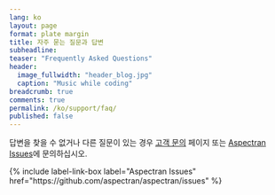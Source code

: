 ```yaml
---
lang: ko
layout: page
format: plate margin
title: 자주 묻는 질문과 답변
subheadline:
teaser: "Frequently Asked Questions"
header:
  image_fullwidth: "header_blog.jpg"
  caption: "Music while coding"
breadcrumb: true
comments: true
permalink: /ko/support/faq/
published: false
---
```


<div class="callout info radius">
  <p>답변을 찾을 수 없거나 다른 질문이 있는 경우 <a href="/support/contact/">고객 문의</a> 페이지 또는 <a href="https://github.com/aspectran/aspectran/issues">Aspectran Issues</a>에 문의하십시오.</p>
  {% include label-link-box label="Aspectran Issues" href="https://github.com/aspectran/aspectran/issues" %}
</div>
